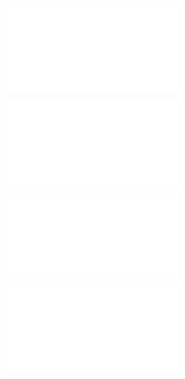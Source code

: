 ![@](steps/_.3eb68380.md)

![@](steps/_.3731a859.md)

![@](steps/_.6278d3a6.md)

![@](steps/_.a8b1e5df.md)